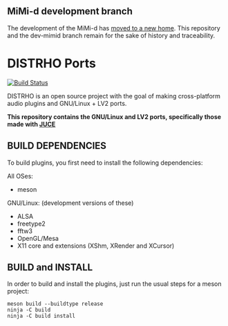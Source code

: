 ## MiMi-d development branch

The development of the MiMi-d has
[moved to a new home](https://github.com/polluxsynth/audio-plugins).
This repository and the dev-mimid branch remain for the sake of history
and traceability.

# DISTRHO Ports

[![Build Status](https://travis-ci.org/DISTRHO/DISTRHO-Ports.png)](https://travis-ci.org/DISTRHO/DISTRHO-Ports)

DISTRHO is an open source project with the goal of making cross-platform audio plugins and GNU/Linux + LV2 ports.

<b>This repository contains the GNU/Linux and LV2 ports, specifically those made with [JUCE](https://travis-ci.org/DISTRHO/JUCE)</b>

## BUILD DEPENDENCIES

To build plugins, you first need to install the following dependencies:

All OSes:

- meson

GNU/Linux: (development versions of these)

- ALSA
- freetype2
- fftw3
- OpenGL/Mesa
- X11 core and extensions (XShm, XRender and XCursor)

## BUILD and INSTALL

In order to build and install the plugins, just run the usual steps for a meson project:

```
meson build --buildtype release
ninja -C build
ninja -C build install
```
